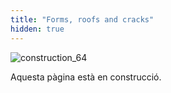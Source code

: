 ```yaml
---
title: "Forms, roofs and cracks"
hidden: true
---
```


![construction_64](/images/construction_64.png)

Aquesta pàgina està en construcció.